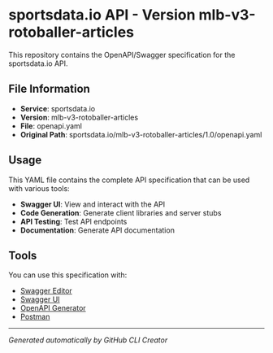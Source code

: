 # sportsdata.io API - Version mlb-v3-rotoballer-articles

This repository contains the OpenAPI/Swagger specification for the sportsdata.io API.

## File Information

- **Service**: sportsdata.io
- **Version**: mlb-v3-rotoballer-articles
- **File**: openapi.yaml
- **Original Path**: sportsdata.io/mlb-v3-rotoballer-articles/1.0/openapi.yaml

## Usage

This YAML file contains the complete API specification that can be used with various tools:

- **Swagger UI**: View and interact with the API
- **Code Generation**: Generate client libraries and server stubs
- **API Testing**: Test API endpoints
- **Documentation**: Generate API documentation

## Tools

You can use this specification with:

- [Swagger Editor](https://editor.swagger.io/)
- [Swagger UI](https://swagger.io/tools/swagger-ui/)
- [OpenAPI Generator](https://openapi-generator.tech/)
- [Postman](https://www.postman.com/)

---

*Generated automatically by GitHub CLI Creator*
